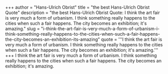 +++
author = "Hans-Ulrich Obrist"
title = "the best Hans-Ulrich Obrist Quote"
description = "the best Hans-Ulrich Obrist Quote: I think the art fair is very much a form of urbanism. I think something really happens to the cities when such a fair happens. The city becomes an exhibition; it's amazing."
slug = "i-think-the-art-fair-is-very-much-a-form-of-urbanism-i-think-something-really-happens-to-the-cities-when-such-a-fair-happens-the-city-becomes-an-exhibition-its-amazing"
quote = '''I think the art fair is very much a form of urbanism. I think something really happens to the cities when such a fair happens. The city becomes an exhibition; it's amazing.'''
+++
I think the art fair is very much a form of urbanism. I think something really happens to the cities when such a fair happens. The city becomes an exhibition; it's amazing.
